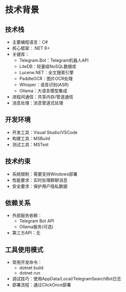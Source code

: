 # 技术背景

## 技术栈
- 主要编程语言：C#
- 核心框架：.NET 6+
- 关键库：
  - Telegram.Bot：Telegram机器人API
  - LiteDB：轻量级NoSQL数据库
  - Lucene.NET：全文搜索引擎
  - PaddleOCR：图片OCR处理
  - Whisper：语音识别(ASR)
  - Ollama：大语言模型集成
- 进程间通信：共享内存/管道通信
- 消息处理：消息管道式处理

## 开发环境
- 开发工具：Visual Studio/VSCode
- 构建工具：MSBuild
- 测试工具：MSTest

## 技术约束
- 系统限制：需要支持Windows部署
- 性能要求：实时处理群聊消息
- 安全要求：保护用户隐私数据

## 依赖关系
- 外部服务依赖：
  - Telegram Bot API
  - Ollama服务(可选)
- 第三方API：无

## 工具使用模式
- 常用开发命令：
  - dotnet build
  - dotnet run
- 调试技巧：使用AppData/Local/TelegramSearchBot日志
- 部署流程：通过ClickOnce部署
